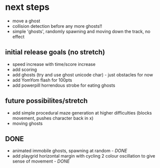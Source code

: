 # next steps
- move a ghost
- collision detection before any more ghosts!!
- simple 'ghosts', randomly spawning and moving down the track, no effect

## initial release goals (no stretch)
- speed increase with time/score increase
- add scoring
- add ghosts (try and use ghost unicode char) - just obstacles for now
- add YomYom flash for 100pts
- add powerpill horrendous strobe for eating ghosts

## future possibilites/stretch
- add simple procedural maze generation at higher difficulties (blocks movement, pushes character back in x)
- moving ghosts

## DONE
- animated immobile ghosts, spawning at random - *DONE*
- add playgrid horizontal margin with cycling 2 colour oscillation to give sense of movement - *DONE*

